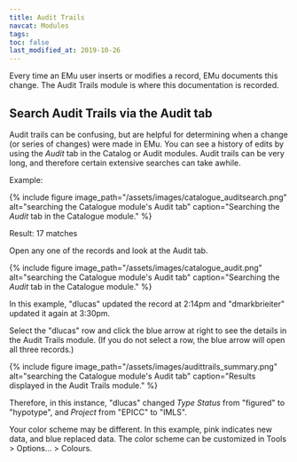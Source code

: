 ```yaml
---
title: Audit Trails
navcat: Modules
tags: 
toc: false
last_modified_at: 2019-10-26
---
```

Every time an EMu user inserts or modifies a record, EMu documents this change. The Audit Trails module is where this documentation is recorded.

## Search Audit Trails via the Audit tab

Audit trails can be confusing, but are helpful for determining when a change (or series of changes) were made in EMu. You can see a history of edits by using the *Audit* tab in the Catalog or Audit modules.  Audit trails can be very long, and therefore certain extensive searches can take awhile.

Example:

{% include figure image_path="/assets/images/catalogue_auditsearch.png" alt="searching the Catalogue module's Audit tab" caption="Searching the *Audit* tab in the Catalogue module." %}

Result: 17 matches

Open any one of the records and look at the Audit tab.  
 
{% include figure image_path="/assets/images/catalogue_audit.png" alt="searching the Catalogue module's Audit tab" caption="Searching the *Audit* tab in the Catalogue module." %}

In this example, "dlucas" updated the record at 2:14pm and "dmarkbrieiter" updated it again at 3:30pm.

Select the "dlucas" row and click the blue arrow at right to see the details in the Audit Trails module. (If you do not select a row, the blue arrow will open all three records.)

{% include figure image_path="/assets/images/audittrails_summary.png" alt="searching the Catalogue module's Audit tab" caption="Results displayed in the Audit Trails module." %}

 Therefore, in this instance, "dlucas" changed *Type Status* from "figured" to "hypotype", and *Project* from "EPICC" to "IMLS".

Your color scheme may be different.  In this example, pink indicates new data, and blue replaced data. The color scheme can be customized in Tools > Options... > Colours.
